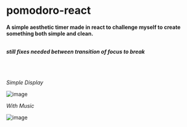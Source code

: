 # pomodoro-react
**A simple aesthetic timer made in react to challenge myself to create something both simple and clean.**<br /><br />

***still fixes needed between transition of focus to break***  <br /><br /><br /><br />



*Simple Display*  

![image](https://github.com/user-attachments/assets/70a61068-89c8-4044-8825-acc22f53e21a)

*With Music* 

![image](https://github.com/user-attachments/assets/c62b1a91-564d-418b-bbb9-a6c980892941)

